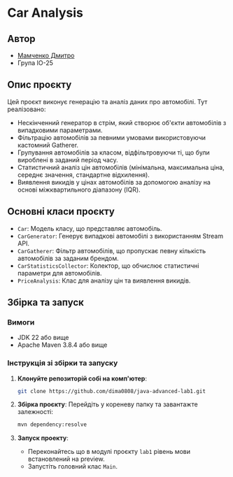 # Car Analysis

## Автор
- [Мамченко Дмитро](https://t.me/Dimitri0808)
- Група ІО-25

## Опис проєкту

Цей проєкт виконує генерацію та аналіз даних про автомобілі. Тут реалізовано:
- Нескінченний генератор в стрім, який створює об'єкти автомобілів з випадковими параметрами.
- Фільтрацію автомобілів за певними умовами використовуючи кастомний Gatherer.
- Групування автомобілів за класом, відфільтровуючи ті, що були вироблені в заданий період часу.
- Статистичний аналіз цін автомобілів (мінімальна, максимальна ціна, середнє значення,
стандартне відхилення).
- Виявлення викидів у цінах автомобілів за допомогою аналізу на основі міжквартильного діапазону (IQR).

## Основні класи проєкту

- `Car`: Модель класу, що представляє автомобіль.
- `CarGenerator`: Генерує випадкові автомобілі з використанням Stream API.
- `CarGatherer`: Фільтр автомобілів, що пропускає певну кількість автомобілів за заданим брендом.
- `CarStatisticsCollector`: Колектор, що обчислює статистичні параметри для автомобілів.
- `PriceAnalysis`: Клас для аналізу цін та виявлення викидів.

## Збірка та запуск

### Вимоги
- JDK 22 або вище
- Apache Maven 3.8.4 або вище

### Інструкція зі збірки та запуску

1. **Клонуйте репозиторій собі на комп'ютер**:
    ```bash
    git clone https://github.com/dima0808/java-advanced-lab1.git
    ```

2. **Збірка проєкту**:
   Перейдіть у кореневу папку та завантажте залежності:
   ```bash
   mvn dependency:resolve
   ```

3. **Запуск проекту**:
    - Переконайтесь що в модулі проєкту `lab1` рівень мови встановлений на preview.
    - Запустіть головний клас `Main`.
